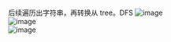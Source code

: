 #

后续遍历出字符串，再转换从 tree。DFS
![image](https://user-images.githubusercontent.com/88012771/185579829-8be22056-05dc-491a-8823-17c79e643eef.png)
<br/>
![image](https://user-images.githubusercontent.com/88012771/185579878-26c264ff-6e0b-4356-bb16-c1c1d07775fe.png)
<br/>
![image](https://user-images.githubusercontent.com/88012771/185579896-e079d150-340e-473e-bb00-9084c1c3aab3.png)
<br/>
